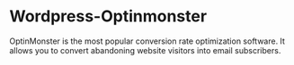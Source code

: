 # Wordpress-Optinmonster
OptinMonster is the most popular conversion rate optimization software. It allows you to convert abandoning website visitors into email subscribers.
